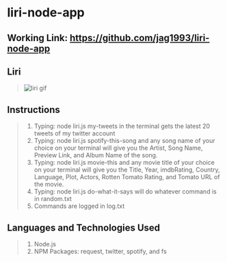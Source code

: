# liri-node-app
## Working Link: https://github.com/jag1993/liri-node-app

## Liri
  >![liri gif](https://cloud.githubusercontent.com/assets/18745344/20538193/f80e9b84-b0a4-11e6-992d-a7e417557a7a.gif)
  
## Instructions
  > 1. Typing: node liri.js my-tweets in the terminal gets the latest 20 tweets of my twitter account 
  > 2. Typing: node liri.js spotify-this-song and any song name of your choice on your terminal will give you the Artist, Song     Name, Preview Link, and Album Name of the song.
  > 3. Typing: node liri.js movie-this and any movie title of your choice on your terminal will give you the Title, Year,         imdbRating, Country, Language, Plot, Actors, Rotten Tomato Rating, and Tomato URL of the movie.
  > 4. Typing: node liri.js do-what-it-says will do whatever command is in random.txt 
  > 5. Commands are logged in log.txt

## Languages and Technologies Used
  >1. Node.js
  >2. NPM Packages: request, twitter, spotify, and fs
 
